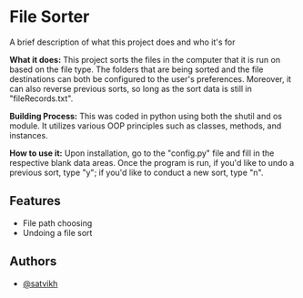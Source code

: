 
# File Sorter

A brief description of what this project does and who it's for

**What it does:** This project sorts the files in the computer that it is run on based on the file type. The folders that are being sorted and the file destinations can both be configured to the user's preferences. Moreover, it can also reverse previous sorts, so long as the sort data is still in "fileRecords.txt".

**Building Process:** This was coded in python using both the shutil and os module. It utilizes various OOP principles such as classes, methods, and instances.

**How to use it:** Upon installation, go to the "config.py" file and fill in the respective blank data areas. Once the program is run, if you'd like to undo a previous sort, type "y"; if you'd like to conduct a new sort, type "n".


## Features

- File path choosing
- Undoing a file sort


## Authors

- [@satvikh](https://www.github.com/satvikh)

